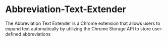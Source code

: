 # Abbreviation-Text-Extender
The Abbreviation Text Extender is a Chrome extension that allows users to expand text automatically by utilizing the Chrome Storage API to store user-defined abbreviations 
